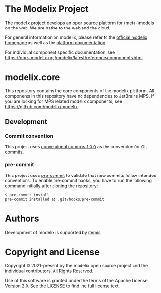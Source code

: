 # The Modelix Project
The modelix project develops an open source platform for (meta-)models on the web. We are native to the web and the cloud.

For general information on modelix, please refer to the [official modelix homepage](https://modelix.org) as well as the [platform documentation](https://docs.modelix.org).

For individual component specific documentation, see https://docs.modelix.org/modelix/latest/reference/components.html

# modelix.core

This repository contains the core components of the modelix platform.
All components in this repository have no dependencies to JetBrains MPS.
If you are looking for MPS related modelix components, see https://github.com/modelix/modelix.


## Development

### Commit convention

This project uses [conventional commits 1.0.0](https://www.conventionalcommits.org/en/v1.0.0/) as the convention for Git commits.

### pre-commit

This project uses [pre-commit](https://pre-commit.com/) to validate that new commits follow intended conventions.
To enable pre-commit hooks, you have to run the following command initially after cloning the repository:

```console
$ pre-commit install
pre-commit installed at .git/hooks/pre-commit
```


# Authors

Development of modelix is supported by [itemis](https://itemis.com)


# Copyright and License

Copyright © 2021-present by the modelix open source project and the individual contributors. All Rights Reserved.

Use of this software is granted under the terms of the Apache License Version 2.0.
See the [LICENSE](LICENSE) to find the full license text.
